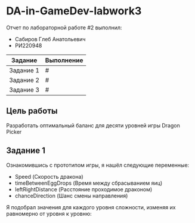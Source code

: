 # DA-in-GameDev-labwork3
Отчет по лабораторной работе #2 выполнил:
- Сабиров Глеб Анатольевич
- РИ220948


| Задание | Выполнение |
| ------ | ------ |
| Задание 1 | # |
| Задание 2 | # |
| Задание 3 | # |

## Цель работы
Разработать оптимальный баланс для десяти уровней игры Dragon Picker

## Задание 1
Ознакомившись с прототипом игры, я нашёл следующие переменные:
- Speed (Скорость дракона)
- timeBetweenEggDrops (Время между сбрасыванием яиц)
- leftRightDistance (Расстояние проходимое драконом)
- chanceDirection (Шанс смены направления)

Я подобрал значения для каждого уровня сложности, изменяя их равномерно от уровня к уровню:

